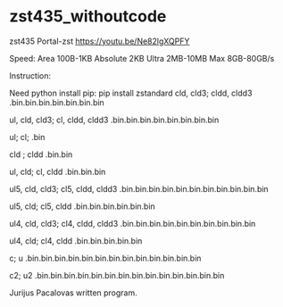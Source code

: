 # zst435_withoutcode
zst435
Portal-zst
https://youtu.be/Ne82lgXQPFY

Speed: Area 100B-1KB Absolute 2KB Ultra 2MB-10MB Max 8GB-80GB/s

Instruction:

Need python
install pip: pip install zstandard
cld, cld3; cldd, cldd3 .bin.bin.bin.bin.bin.bin.bin

ul, cld, cld3; cl, cldd, cldd3 .bin.bin.bin.bin.bin.bin.bin.bin

ul; cl; .bin

cld ; cldd .bin.bin

ul, cld; cl, cldd .bin.bin.bin

ul5, cld, cld3; cl5, cldd, cldd3 .bin.bin.bin.bin.bin.bin.bin.bin.bin.bin.bin

ul5, cld; cl5, cldd .bin.bin.bin.bin.bin.bin

ul4, cld, cld3; cl4, cldd, cldd3 .bin.bin.bin.bin.bin.bin.bin.bin.bin.bin

ul4, cld; cl4, cldd .bin.bin.bin.bin.bin

c; u .bin.bin.bin.bin.bin.bin.bin.bin.bin.bin.bin.bin.bin

c2; u2 .bin.bin.bin.bin.bin.bin.bin.bin.bin.bin.bin.bin.bin.bin

Jurijus Pacalovas written program.

